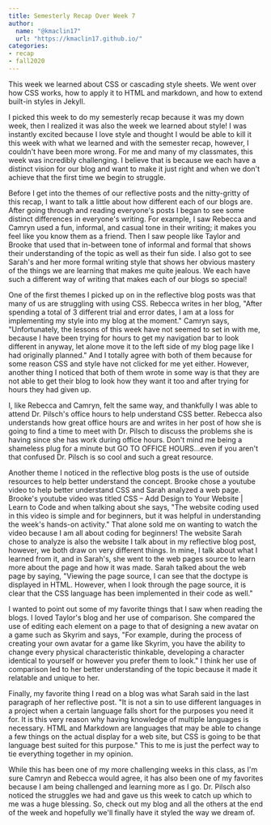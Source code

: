 ```yaml
---
title: Semesterly Recap Over Week 7
author:
  name: "@kmaclin17"
  url: "https://kmaclin17.github.io/"
categories:
- recap
- fall2020
---
```

This week we learned about CSS or cascading style sheets. We went over how CSS works, how to apply it to HTML and markdown, and how to extend built-in styles in Jekyll. 

I picked this week to do my semesterly recap because it was my down week, then I realized it was also the week we learned about style! I was instantly excited because I love style and thought I would be able to kill it this week with what we learned and with the semester recap, however, I couldn't have been more wrong. For me and many of my classmates, this week was incredibly challenging. I believe that is because we each have a distinct vision for our blog and want to make it just right and when we don't achieve that the first time we begin to struggle. 

Before I get into the themes of our reflective posts and the nitty-gritty of this recap, I want to talk a little about how different each of our blogs are. After going through and reading everyone's posts I began to see some distinct differences in everyone's writing. For example, I saw Rebecca and Camryn used a fun, informal, and casual tone in their writing; it makes you feel like you know them as a friend. Then I saw people like Taylor and Brooke that used that in-between tone of informal and formal that shows their understanding of the topic as well as their fun side. I also got to see Sarah's and her more formal writing style that shows her obvious mastery of the things we are learning that makes me quite jealous. We each have such a different way of writing that makes each of our blogs so special! 

One of the first themes I picked up on in the reflective blog posts was that many of us are struggling with using CSS. Rebecca writes in her blog, "After spending a total of 3 different trial and error dates, I am at a loss for implementing my style into my blog at the moment." Camryn says, "Unfortunately, the lessons of this week have not seemed to set in with me, because I have been trying for hours to get my navigation bar to look different in anyway, let alone move it to the left side of my blog page like I had originally planned." And I totally agree with both of them because for some reason CSS and style have not clicked for me yet either. However, another thing I noticed that both of them wrote in some way is that they are not able to get their blog to look how they want it too and after trying for hours they had given up. 

I, like Rebecca and Camryn, felt the same way, and thankfully I was able to attend Dr. Pilsch's office hours to help understand CSS better. Rebecca also understands how great office hours are and writes in her post of how she is going to find a time to meet with Dr. Pilsch to discuss the problems she is having since she has work during office hours. Don't mind me being a shameless plug for a minute but GO TO OFFICE HOURS...even if you aren't that confused Dr. Pilsch is so cool and such a great resource. 

Another theme I noticed in the reflective blog posts is the use of outside resources to help better understand the concept. Brooke chose a youtube video to help better understand CSS and Sarah analyzed a web page. Brooke's youtube video was titled CSS – Add Design to Your Website | Learn to Code and when talking about she says, "The website coding used in this video is simple and for beginners, but it was helpful in understanding the week's hands-on activity." That alone sold me on wanting to watch the video because I am all about coding for beginners! The website Sarah chose to analyze is also the website I talk about in my reflective blog post, however, we both draw on very different things. In mine, I talk about what I learned from it, and in Sarah's, she went to the web pages source to learn more about the page and how it was made. Sarah talked about the web page by saying, "Viewing the page source, I can see that the doctype is displayed in HTML. However, when I look through the page source, it is clear that the CSS language has been implemented in their code as well." 

I wanted to point out some of my favorite things that I saw when reading the blogs. I loved Taylor's blog and her use of comparison. She compared the use of editing each element on a page to that of designing a new avatar on a game such as Skyrim and says, "For example, during the process of creating your own avatar for a game like Skyrim, you have the ability to change every physical characteristic thinkable, developing a character identical to yourself or however you prefer them to look." I think her use of comparison led to her better understanding of the topic because it made it relatable and unique to her. 

Finally, my favorite thing I read on a blog was what Sarah said in the last paragraph of her reflective post. "It is not a sin to use different languages in a project when a certain language falls short for the purposes you need it for. It is this very reason why having knowledge of multiple languages is necessary. HTML and Markdown are languages that may be able to change a few things on the actual display for a web site, but CSS is going to be that language best suited for this purpose." This to me is just the perfect way to tie everything together in my opinion. 

While this has been one of my more challenging weeks in this class, as I'm sure Camryn and Rebecca would agree, it has also been one of my favorites because I am being challenged and learning more as I go. Dr. Pilsch also noticed the struggles we had and gave us this week to catch up which to me was a huge blessing. So, check out my blog and all the others at the end of the week and hopefully we'll finally have it styled the way we dream of.  


